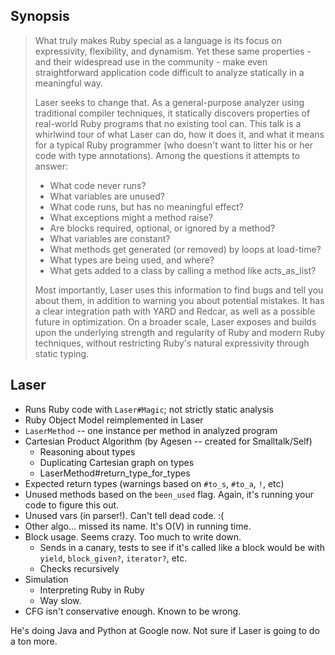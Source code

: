 Synopsis
--------

> What truly makes Ruby special as a language is its focus on expressivity, flexibility, and dynamism. Yet these same properties - and their widespread use in the community - make even straightforward application code difficult to analyze statically in a meaningful way.
>
> Laser seeks to change that. As a general-purpose analyzer using traditional compiler techniques, it statically discovers properties of real-world Ruby programs that no existing tool can. This talk is a whirlwind tour of what Laser can do, how it does it, and what it means for a typical Ruby programmer (who doesn't want to litter his or her code with type annotations). Among the questions it attempts to answer:
>
> * What code never runs?
> * What variables are unused?
> * What code runs, but has no meaningful effect?
> * What exceptions might a method raise?
> * Are blocks required, optional, or ignored by a method?
> * What variables are constant?
> * What methods get generated (or removed) by loops at load-time?
> * What types are being used, and where?
> * What gets added to a class by calling a method like acts_as_list?
>
> Most importantly, Laser uses this information to find bugs and tell you about them, in addition to warning you about potential mistakes. It has a clear integration path with YARD and Redcar, as well as a possible future in optimization. On a broader scale, Laser exposes and builds upon the underlying strength and regularity of Ruby and modern Ruby techniques, without restricting Ruby's natural expressivity through static typing.

Laser
-----

* Runs Ruby code with `Laser#Magic`; not strictly static analysis
* Ruby Object Model reimplemented in Laser
* `LaserMethod` -- one instance per method in analyzed program
* Cartesian Product Algorithm (by Agesen -- created for Smalltalk/Self)
  * Reasoning about types
  * Duplicating Cartesian graph on types
  * LaserMethod#return_type_for_types
* Expected return types (warnings based on `#to_s`, `#to_a`, `!`, etc)
* Unused methods based on the `been_used` flag.  Again, it's running your code to figure this out.
* Unused vars (in parser!).  Can't tell dead code.  :(
* Other algo... missed its name.  It's O(V) in running time.
* Block usage.  Seems crazy.  Too much to write down.
  * Sends in a canary, tests to see if it's called like a block would be with `yield`, `block_given?`, `iterator?`, etc.
  * Checks recursively
* Simulation
  * Interpreting Ruby in Ruby
  * Way slow.
* CFG isn't conservative enough.  Known to be wrong.

He's doing Java and Python at Google now.  Not sure if Laser is going to do a ton more.
